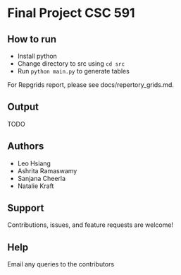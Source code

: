 # Final Project CSC 591

## How to run

* Install python
* Change directory to src using `cd src`
* Run `python main.py` to generate tables


For Repgrids report, please see docs/repertory_grids.md.

## Output 
TODO

## Authors 

- Leo Hsiang
- Ashrita Ramaswamy
- Sanjana Cheerla	
- Natalie Kraft

##  Support

Contributions, issues, and feature requests are welcome!

## Help

Email any queries to the contributors
